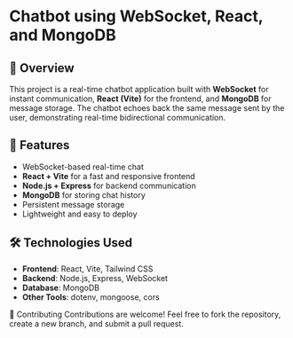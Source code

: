 # Chatbot using WebSocket, React, and MongoDB  

## 📌 Overview  
This project is a real-time chatbot application built with **WebSocket** for instant communication, **React (Vite)** for the frontend, and **MongoDB** for message storage. The chatbot echoes back the same message sent by the user, demonstrating real-time bidirectional communication.  

## 🚀 Features  
- WebSocket-based real-time chat  
- **React + Vite** for a fast and responsive frontend  
- **Node.js + Express** for backend communication  
- **MongoDB** for storing chat history  
- Persistent message storage  
- Lightweight and easy to deploy  

## 🛠 Technologies Used  
- **Frontend**: React, Vite, Tailwind CSS  
- **Backend**: Node.js, Express, WebSocket  
- **Database**: MongoDB  
- **Other Tools**: dotenv, mongoose, cors  

🤝 Contributing
Contributions are welcome! Feel free to fork the repository, create a new branch, and submit a pull request.
